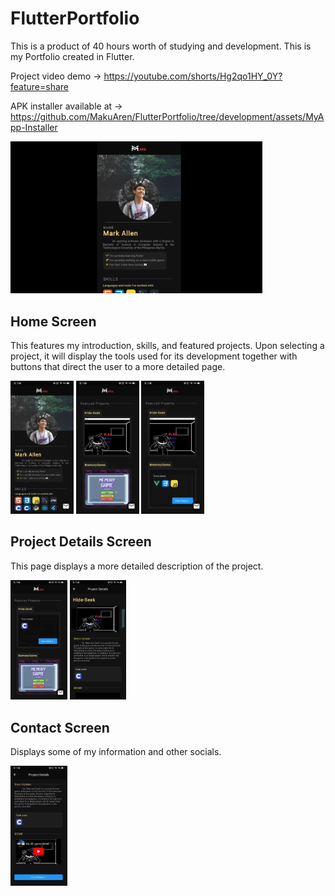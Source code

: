 # FlutterPortfolio
This is a product of 40 hours worth of studying and development. This is my Portfolio created in Flutter. 

Project video demo -> https://youtube.com/shorts/Hg2qo1HY_0Y?feature=share

APK installer available at -> https://github.com/MakuAren/FlutterPortfolio/tree/development/assets/MyApp-Installer

<img src="./assets/resources/8.jpg" width=80%>

## Home Screen
This features my introduction, skills, and featured projects. Upon selecting a project, it will display the tools used for its development together with buttons that direct the user to a more detailed page.

<img src="./assets/resources/1.jpg" width=20%> <img src="./assets/resources/2.jpg" width=20%> <img src="./assets/resources/3.jpg" width=20%>

## Project Details Screen
This page displays a more detailed description of the project.

<img src="./assets/resources/4.jpg" width=18%> <img src="./assets/resources/5.jpg" width=18%>

## Contact Screen
Displays some of my information and other socials.

<img src="./assets/resources/6.jpg" width=18%>
